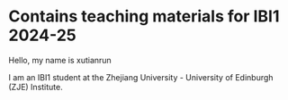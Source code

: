 # Contains teaching materials for IBI1 2024-25
Hello, my name is xutianrun

I am an IBI1 student at the Zhejiang University - University of Edinburgh (ZJE) Institute.